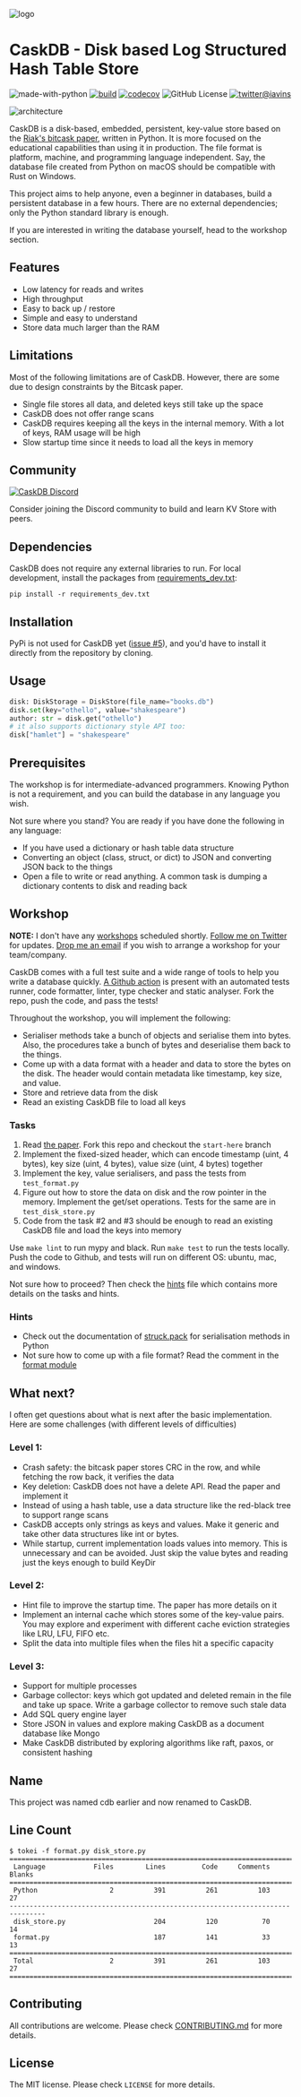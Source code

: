 ![logo](assets/logo.svg)
# CaskDB - Disk based Log Structured Hash Table Store

![made-with-python](https://img.shields.io/badge/Made%20with-Python-1f425f.svg)
[![build](https://github.com/avinassh/py-caskdb/actions/workflows/build.yml/badge.svg)](https://github.com/avinassh/py-caskdb/actions/workflows/build.yml)
[![codecov](https://codecov.io/gh/avinassh/py-caskdb/branch/master/graph/badge.svg?token=9SA8Q4L7AZ)](https://codecov.io/gh/avinassh/py-caskdb)
![GitHub License](https://img.shields.io/github/license/avinassh/py-caskdb)
[![twitter@iavins](https://img.shields.io/twitter/follow/iavins?style=social)](https://twitter.com/iavins)

![architecture](https://user-images.githubusercontent.com/640792/167299554-0fc44510-d500-4347-b680-258e224646fa.png)

CaskDB is a  disk-based, embedded, persistent, key-value store based on the [Riak's bitcask paper](https://riak.com/assets/bitcask-intro.pdf), written in Python. It is more focused on the educational capabilities than using it in production. The file format is platform, machine, and programming language independent. Say, the database file created from Python on macOS should be compatible with Rust on Windows.

This project aims to help anyone, even a beginner in databases, build a persistent database in a few hours. There are no external dependencies; only the Python standard library is enough.

If you are interested in writing the database yourself, head to the workshop section.

## Features
- Low latency for reads and writes
- High throughput
- Easy to back up / restore 
- Simple and easy to understand
- Store data much larger than the RAM

## Limitations
Most of the following limitations are of CaskDB. However, there are some due to design constraints by the Bitcask paper.

- Single file stores all data, and deleted keys still take up the space
- CaskDB does not offer range scans
- CaskDB requires keeping all the keys in the internal memory. With a lot of keys, RAM usage will be high 
- Slow startup time since it needs to load all the keys in memory

## Community

[![CaskDB Discord](https://img.shields.io/discord/851000331721900053)](https://discord.gg/HzthUYkrPp)

Consider joining the Discord community to build and learn KV Store with peers.

## Dependencies
CaskDB does not require any external libraries to run. For local development, install the packages from [requirements_dev.txt](requirements_dev.txt):
	
	pip install -r requirements_dev.txt

## Installation
PyPi is not used for CaskDB yet ([issue #5](https://github.com/avinassh/py-caskdb/pull/5)), and you'd have to install it directly from the repository by cloning.

## Usage

```python
disk: DiskStorage = DiskStore(file_name="books.db")
disk.set(key="othello", value="shakespeare")
author: str = disk.get("othello")
# it also supports dictionary style API too:
disk["hamlet"] = "shakespeare"
```
	
## Prerequisites
The workshop is for intermediate-advanced programmers. Knowing Python is not a requirement, and you can build the database in any language you wish. 

Not sure where you stand? You are ready if you have done the following in any language:
- If you have used a dictionary or hash table data structure
- Converting an object (class, struct, or dict) to JSON and converting JSON back to the things
- Open a file to write or read anything. A common task is dumping a dictionary contents to disk and reading back

## Workshop
**NOTE:** I don't have any [workshops](workshop.md) scheduled shortly. [Follow me on Twitter](https://twitter.com/iavins/) for updates. [Drop me an email](http://scr.im/avii) if you wish to arrange a workshop for your team/company.

CaskDB comes with a full test suite and a wide range of tools to help you write a database quickly. [A Github action](https://github.com/avinassh/py-caskdb/blob/master/.github/workflows/build.yml) is present with an automated tests runner, code formatter, linter, type checker and static analyser. Fork the repo, push the code, and pass the tests!

Throughout the workshop, you will implement the following:
- Serialiser methods take a bunch of objects and serialise them into bytes. Also, the procedures take a bunch of bytes and deserialise them back to the things.
- Come up with a data format with a header and data to store the bytes on the disk. The header would contain metadata like timestamp, key size, and value.
- Store and retrieve data from the disk
- Read an existing CaskDB file to load all keys

### Tasks
1. Read [the paper](https://riak.com/assets/bitcask-intro.pdf). Fork this repo and checkout the `start-here` branch
2. Implement the fixed-sized header, which can encode timestamp (uint, 4 bytes), key size (uint, 4 bytes), value size (uint, 4 bytes) together
3. Implement the key, value serialisers, and pass the tests from `test_format.py`
4. Figure out how to store the data on disk and the row pointer in the memory. Implement the get/set operations. Tests for the same are in `test_disk_store.py`
5. Code from the task #2 and #3 should be enough to read an existing CaskDB file and load the keys into memory

Use `make lint` to run mypy and black. Run `make test` to run the tests locally. Push the code to Github, and tests will run on different OS: ubuntu, mac, and windows.

Not sure how to proceed? Then check the [hints](hints.md) file which contains more details on the tasks and hints.

### Hints
- Check out the documentation of [struck.pack](https://docs.python.org/3/library/struct.html#struct.pack) for serialisation methods in Python
- Not sure how to come up with a file format? Read the comment in the [format module](format.py)

## What next?
I often get questions about what is next after the basic implementation. Here are some challenges (with different levels of difficulties)

### Level 1:
- Crash safety: the bitcask paper stores CRC in the row, and while fetching the row back, it verifies the data
- Key deletion: CaskDB does not have a delete API. Read the paper and implement it
- Instead of using a hash table, use a data structure like the red-black tree to support range scans
- CaskDB accepts only strings as keys and values. Make it generic and take other data structures like int or bytes.
- While startup, current implementation loads values into memory. This is unnecessary and can be avoided. Just skip the value bytes and reading just the keys enough to build KeyDir

### Level 2:
- Hint file to improve the startup time. The paper has more details on it
- Implement an internal cache which stores some of the key-value pairs. You may explore and experiment with different cache eviction strategies like LRU, LFU, FIFO etc.
- Split the data into multiple files when the files hit a specific capacity

### Level 3:
- Support for multiple processes
- Garbage collector: keys which got updated and deleted remain in the file and take up space. Write a garbage collector to remove such stale data
- Add SQL query engine layer
- Store JSON in values and explore making CaskDB as a document database like Mongo
- Make CaskDB distributed by exploring algorithms like raft, paxos, or consistent hashing

## Name
This project was named cdb earlier and now renamed to CaskDB.

## Line Count

```shell
$ tokei -f format.py disk_store.py
===============================================================================
 Language            Files        Lines         Code     Comments       Blanks
===============================================================================
 Python                  2          391          261          103           27
-------------------------------------------------------------------------------
 disk_store.py                      204          120           70           14
 format.py                          187          141           33           13
===============================================================================
 Total                   2          391          261          103           27
===============================================================================
```

## Contributing
All contributions are welcome. Please check [CONTRIBUTING.md](CONTRIBUTING.md) for more details.

## License
The MIT license. Please check `LICENSE` for more details.

